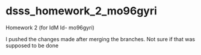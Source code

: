 # dsss_homework_2_mo96gyri
Homework 2 (for IdM Id- mo96gyri)

I pushed the changes made after merging the branches. Not sure if that was supposed to be done

